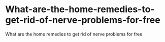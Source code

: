 # What-are-the-home-remedies-to-get-rid-of-nerve-problems-for-free
What are the home remedies to get rid of nerve problems for free
